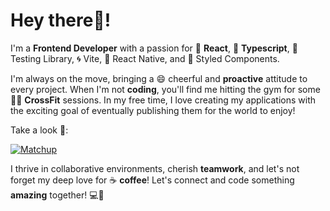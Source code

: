 # Hey there👋!

I'm a **Frontend Developer** with a passion for 🚀 **React**, 🔧 **Typescript**, 🧪 Testing Library, 🌀 Vite, 📱 React Native, and 💅 Styled Components. 

I'm always on the move, bringing a 😄 cheerful and **proactive** attitude to every project. When I'm not **coding**, you'll find me hitting the gym for some 🏋️‍♂️ **CrossFit** sessions.  In my free time, I love creating my applications with the exciting goal of eventually publishing them for the world to enjoy!

Take a look 👀:

[![Matchup](https://github.com/raulrod16124/matchup/blob/main/android/app/src/main/res/mipmap-hdpi/ic_launcher.png)](https://play.google.com/store/apps/details?id=com.matchupcardgame2023)

I thrive in collaborative environments, cherish **teamwork**, and let's not forget my deep love for ☕ **coffee**! Let's connect and code something **amazing** together! 💻🤝
